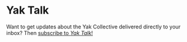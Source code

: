 ---
---
# Yak Talk

Want to get updates about the Yak Collective delivered directly to your inbox? Then [subscribe to *Yak Talk*!](https://yakcollective.substack.com/)

<!-- ----------------------------------------------------- -->
<!-- DO NOT REMOVE THIS LINE! DO NOT EDIT BELOW THIS LINE! -->
<!-- ----------------------------------------------------- -->
